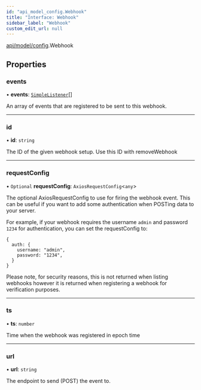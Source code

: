```yaml
---
id: "api_model_config.Webhook"
title: "Interface: Webhook"
sidebar_label: "Webhook"
custom_edit_url: null
---
```


[api/model/config](/api/modules/api_model_config.md).Webhook

## Properties

### events

• **events**: [`SimpleListener`](/api/enums/api_model_events.SimpleListener.md)[]

An array of events that are registered to be sent to this webhook.

___

### id

• **id**: `string`

The ID of the given webhook setup. Use this ID with removeWebhook

___

### requestConfig

• `Optional` **requestConfig**: `AxiosRequestConfig`<`any`\>

The optional AxiosRequestConfig to use for firing the webhook event. This can be useful if you want to add some authentication when POSTing data to your server.

For example, if your webhook requires the username `admin` and password `1234` for authentication, you can set the requestConfig to:
```
{
  auth: {
    username: "admin",
    password: "1234",
  }
}
```

Please note, for security reasons, this is not returned when listing webhooks however it is returned when registering a webhook for verification purposes.

___

### ts

• **ts**: `number`

Time when the webhook was registered in epoch time

___

### url

• **url**: `string`

The endpoint to send (POST) the event to.
